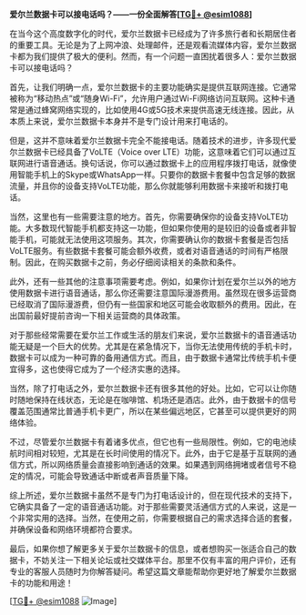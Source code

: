 **爱尔兰数据卡可以接电话吗？——一份全面解答[[TG💪+ @esim1088](https://t.me/s/esim1088)]**

在当今这个高度数字化的时代，爱尔兰数据卡已经成为了许多旅行者和长期居住者的重要工具。无论是为了上网冲浪、处理邮件，还是观看流媒体内容，爱尔兰数据卡都为我们提供了极大的便利。然而，有一个问题一直困扰着很多人：爱尔兰数据卡可以接电话吗？

首先，让我们明确一点，爱尔兰数据卡的主要功能确实是提供互联网连接。它通常被称为“移动热点”或“随身Wi-Fi”，允许用户通过Wi-Fi网络访问互联网。这种卡通常是通过蜂窝网络实现的，比如使用4G或5G技术来提供高速无线连接。因此，从本质上来说，爱尔兰数据卡本身并不是专门设计用来打电话的。

但是，这并不意味着爱尔兰数据卡完全不能接电话。随着技术的进步，许多现代爱尔兰数据卡已经具备了VoLTE（Voice over LTE）功能，这意味着它们可以通过互联网进行语音通话。换句话说，你可以通过数据卡上的应用程序拨打电话，就像使用智能手机上的Skype或WhatsApp一样。只要你的数据卡套餐中包含足够的数据流量，并且你的设备支持VoLTE功能，那么你就能够利用数据卡来接听和拨打电话。

当然，这里也有一些需要注意的地方。首先，你需要确保你的设备支持VoLTE功能。大多数现代智能手机都支持这一功能，但如果你使用的是较旧的设备或者非智能手机，可能就无法使用这项服务。其次，你需要确认你的数据卡套餐是否包括VoLTE服务。有些数据卡套餐可能会额外收费，或者对语音通话的时间有严格限制。因此，在购买数据卡之前，务必仔细阅读相关的条款和条件。

此外，还有一些其他的注意事项需要考虑。例如，如果你计划在爱尔兰以外的地方使用数据卡进行语音通话，那么你还需要注意国际漫游费用。虽然现在很多运营商已经取消了国际漫游费，但仍有一些国家和地区可能会收取额外的费用。因此，在出国前最好提前咨询一下相关运营商的具体政策。

对于那些经常需要在爱尔兰工作或生活的朋友们来说，爱尔兰数据卡的语音通话功能无疑是一个巨大的优势。尤其是在紧急情况下，当你无法使用传统的手机卡时，数据卡可以成为一种可靠的备用通信方式。而且，由于数据卡通常比传统手机卡便宜得多，这也使得它成为了一个经济实惠的选择。

当然，除了打电话之外，爱尔兰数据卡还有很多其他的好处。比如，它可以让你随时随地保持在线状态，无论是在咖啡馆、机场还是酒店。此外，由于数据卡的信号覆盖范围通常比普通手机卡更广，所以在某些偏远地区，它甚至可以提供更好的网络体验。

不过，尽管爱尔兰数据卡有着诸多优点，但它也有一些局限性。例如，它的电池续航时间相对较短，尤其是在长时间使用的情况下。此外，由于它是基于互联网的通信方式，所以网络质量会直接影响到通话的效果。如果遇到网络拥堵或者信号不稳定的情况，可能会导致通话中断或者声音质量下降。

综上所述，爱尔兰数据卡虽然不是专门为打电话设计的，但在现代技术的支持下，它确实具备了一定的语音通话功能。对于那些需要灵活通信方式的人来说，这是一个非常实用的选择。当然，在使用之前，你需要根据自己的需求选择合适的套餐，并确保设备和网络环境都符合要求。

最后，如果你想了解更多关于爱尔兰数据卡的信息，或者想购买一张适合自己的数据卡，不妨关注一下相关论坛或社交媒体平台。那里不仅有丰富的用户评价，还有专业的客服人员随时为你解答疑问。希望这篇文章能帮助你更好地了解爱尔兰数据卡的功能和用途！

[[TG💪+ @esim1088](https://t.me/s/esim1088) ![Image](https://i.postimg.cc/4NQfJmqS/Snipaste-2025-05-13-00-14-12.png)]
